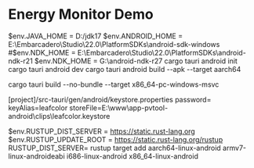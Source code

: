 # Energy Monitor Demo

$env.JAVA_HOME = D:/jdk17
$env.ANDROID_HOME = E:\Embarcadero\Studio\22.0\PlatformSDKs\android-sdk-windows
#$env.NDK_HOME = E:\Embarcadero\Studio\22.0\PlatformSDKs\android-ndk-r21
$env.NDK_HOME = G:\android-ndk-r27
cargo tauri android init 
cargo tauri android dev
cargo tauri android build --apk --target aarch64

cargo tauri build --no-bundle --target x86_64-pc-windows-msvc

[project]/src-tauri/gen/android/keystore.properties
password=<password defined when keytool was executed>
keyAlias=leafcolor
storeFile=E:\\www\\app-pvtool-android\\clips\\leafcolor.keystore


$env.RUSTUP_DIST_SERVER = https://static.rust-lang.org
$env.RUSTUP_UPDATE_ROOT = https://static.rust-lang.org/rustup
RUSTUP_DIST_SERVER= rustup target add aarch64-linux-android armv7-linux-androideabi i686-linux-android x86_64-linux-android
